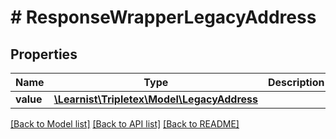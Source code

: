 # # ResponseWrapperLegacyAddress

## Properties

Name | Type | Description | Notes
------------ | ------------- | ------------- | -------------
**value** | [**\Learnist\Tripletex\Model\LegacyAddress**](LegacyAddress.md) |  | [optional]

[[Back to Model list]](../../README.md#models) [[Back to API list]](../../README.md#endpoints) [[Back to README]](../../README.md)

